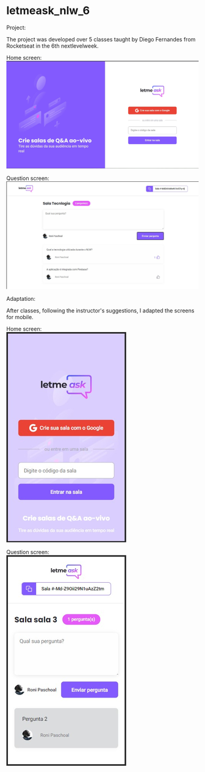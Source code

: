 # letmeask_nlw_6

Project:

The project was developed over 5 classes taught by Diego Fernandes from Rocketseat in the 6th nextlevelweek.

Home screen:
![alt text](https://github.com/ronipaschoal/letmeask_nlw_6/blob/master/src/assets/images/pagina_inicial.jpg?raw=true)

Question screen:
![alt text](https://github.com/ronipaschoal/letmeask_nlw_6/blob/master/src/assets/images/sala.jpg?raw=true)

Adaptation:

After classes, following the instructor's suggestions, I adapted the screens for mobile.

Home screen:\
![alt text](https://github.com/ronipaschoal/letmeask_nlw_6/blob/master/src/assets/images/pagina_inicial_mobile.jpg?raw=true)

Question screen:\
![alt text](https://github.com/ronipaschoal/letmeask_nlw_6/blob/master/src/assets/images/sala_mobile.jpg?raw=true)
